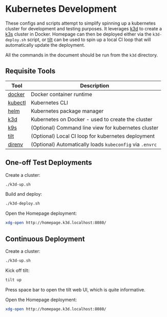 # Kubernetes Development

These configs and scripts attempt to simplify spinning up a kubernetes cluster
for development and testing purposes. It leverages [k3d](https://k3d.io) to create
a [k3s](https://k3s.io) cluster in Docker. Homepage can then be deployed either via
the `k3d-deploy.sh` script, or [tilt](https://tilt.dev) can be used to spin up a
local CI loop that will automatically update the deployment.

All the commands in the document should be run from the `k3d` directory.

## Requisite Tools

| Tool                                                        | Description                                              |
|-------------------------------------------------------------|----------------------------------------------------------|
| [docker](https://docker.io)                                 | Docker container runtime                                 |
| [kubectl](https://kubernetes.io/releases/download/#kubectl) | Kubernetes CLI                                           |
| [helm](https://helm.sh)                                     | Kubernetes package manager                               |
| [k3d](https://k3d.io)                                       | Kubernetes on Docker - used to create the cluster        |
| [k9s](https://k9scli.io)                                    | (Optional) Command line view for kubernetes cluster      |
| [tilt](https://tilt.dev)                                    | (Optional) Local CI loop for kubernetes deployment       |
| [direnv](https://direnv.net/)                               | (Optional) Automatically loads `kubeconfig` via `.envrc` |


## One-off Test Deployments

Create a cluster:

```sh
./k3d-up.sh
```

Build and deploy:

```sh
./k3d-deploy.sh
```

Open the Homepage deployment:

```sh
xdg-open http://homepage.k3d.localhost:8080/
```

## Continuous Deployment

Create a cluster:

```sh
./k3d-up.sh
```

Kick off tilt:

```sh
tilt up
```

Press space bar to open the tilt web UI, which is quite informative.

Open the Homepage deployment:

```sh
xdg-open http://homepage.k3d.localhost:8080/
```
